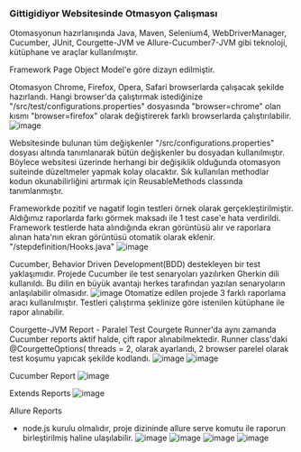 <h3>Gittigidiyor Websitesinde Otmasyon Çalışması</h3>

Otomasyonun hazırlanışında Java, Maven, Selenium4, WebDriverManager, Cucumber, JUnit, Courgette-JVM ve Allure-Cucumber7-JVM gibi teknoloji, kütüphane ve araçlar kullanılmıştır.

Framework Page Object Model'e göre dizayn edilmiştir.

Otomasyon Chrome, Firefox, Opera, Safari browserlarda çalışacak şekilde hazırlandı. Hangi browser'da çalıştırmak istediğinize "/src/test/configurations.properties" dosyasında "browser=chrome" olan kısmı "browser=firefox" olarak değiştirerek farklı browserlarda çalıştırılabilir. 
![image](https://user-images.githubusercontent.com/90332095/156772676-6377b309-d0d0-4290-9c53-158b9beb38d4.png)

Websitesinde bulunan tüm değişkenler "/src/configurations.properties" dosyası altında tanımlanarak bütün değişkenler bu dosyadan kullanılmıştır. Böylece websitesi üzerinde herhangi bir değişiklik olduğunda otomasyon suiteinde düzeltmeler yapmak kolay olacaktır. Sık kullanılan methodlar kodun okunabilirliğini artırmak için ReusableMethods classında tanımlanmıştır.

Frameworkde pozitif ve nagatif login testleri örnek olarak gerçekleştirilmiştir. Aldığımız raporlarda farkı görmek maksadı ile 1 test case'e hata verdirildi. Framework testlerde hata alındığında ekran görüntüsü alır ve raporlara alınan hata'nın ekran görüntüsü otomatik olarak eklenir. "/stepdefinition/Hooks.java"
![image](https://user-images.githubusercontent.com/90332095/156773726-0626ebb2-7ddc-4272-8044-e7fa4d68baa0.png)


Cucumber, Behavior Driven Development(BDD) destekleyen bir test yaklaşımıdır. Projede Cucumber ile test senaryoları yazılırken Gherkin dili kullanıldı. Bu dilin en büyük avantajı herkes tarafından yazılan senaryoların anlaşılabilir olmasıdır.
![image](https://user-images.githubusercontent.com/90332095/156788117-d3f6f388-4b0e-4811-b8e6-9eb3e51c121c.png)
Otomatize edilen projede 3 farklı raporlama aracı kullanılmıştır. Testleri çalıştırma şeklinize göre istenilen kütüphane ile rapor alınabilir.

Courgette-JVM Report - Paralel Test
Courgete Runner'da aynı zamanda Cucumber reports aktif halde, çift rapor alınabilmektedir.
Runner class'daki 
@CourgetteOptions(
        threads = 2, olarak ayarlandı, 2 browser parelel olarak test koşumu yapıcak şekilde kodlandı.
![image](https://user-images.githubusercontent.com/90332095/156782990-2727daea-6944-4dfc-b506-8e0e26b0656c.png)
![image](https://user-images.githubusercontent.com/90332095/156783255-e7a1fe83-8beb-4446-8e65-c9398408a4e8.png)

Cucumber Report
![image](https://user-images.githubusercontent.com/90332095/156784509-504e3083-83fc-4d84-bb24-10caad4a171d.png)

Extends Reports
![image](https://user-images.githubusercontent.com/90332095/156784811-096c3f4f-9fc0-4e04-a232-0f203dea19eb.png)

Allure Reports
- node.js kurulu olmalıdır, proje dizininde allure serve komutu ile raporun birleştirilmiş haline ulaşılabilir.
![image](https://user-images.githubusercontent.com/90332095/156786790-a9eb022d-083b-4830-865e-99f3e2df95c5.png)
![image](https://user-images.githubusercontent.com/90332095/156786970-baaa1d7f-b290-4260-a1ca-0bbca52b0f2d.png)
![image](https://user-images.githubusercontent.com/90332095/156787102-402fee93-7326-4f53-84bd-2295cac74551.png)
![image](https://user-images.githubusercontent.com/90332095/156787201-4308198b-c9e8-4b95-bc06-ef32c9afe8a6.png)









